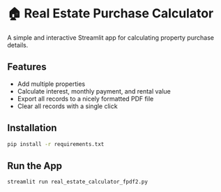 
# 🏠 Real Estate Purchase Calculator

A simple and interactive Streamlit app for calculating property purchase details.

## Features
- Add multiple properties
- Calculate interest, monthly payment, and rental value
- Export all records to a nicely formatted PDF file
- Clear all records with a single click

## Installation

```bash
pip install -r requirements.txt
```

## Run the App

```bash
streamlit run real_estate_calculator_fpdf2.py
```
